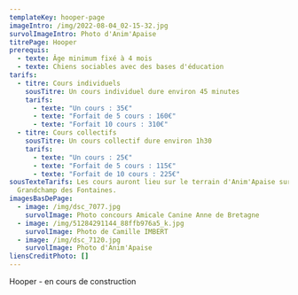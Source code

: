 ```yaml
---
templateKey: hooper-page
imageIntro: /img/2022-08-04_02-15-32.jpg
survolImageIntro: Photo d'Anim'Apaise
titrePage: Hooper
prerequis:
  - texte: Âge minimum fixé à 4 mois
  - texte: Chiens sociables avec des bases d'éducation
tarifs:
  - titre: Cours individuels
    sousTitre: Un cours individuel dure environ 45 minutes
    tarifs:
      - texte: "Un cours : 35€"
      - texte: "Forfait de 5 cours : 160€"
      - texte: "Forfait 10 cours : 310€"
  - titre: Cours collectifs
    sousTitre: Un cours collectif dure environ 1h30
    tarifs:
      - texte: "Un cours : 25€"
      - texte: "Forfait de 5 cours : 115€"
      - texte: "Forfait de 10 cours : 225€"
sousTexteTarifs: Les cours auront lieu sur le terrain d'Anim'Apaise sur
  Grandchamp des Fontaines.
imagesBasDePage:
  - image: /img/dsc_7077.jpg
    survolImage: Photo concours Amicale Canine Anne de Bretagne
  - image: /img/51284291144_88ffb976a5_k.jpg
    survolImage: Photo de Camille IMBERT
  - image: /img/dsc_7120.jpg
    survolImage: Photo d'Anim'Apaise
liensCreditPhoto: []
---
```

Hooper - en cours de construction